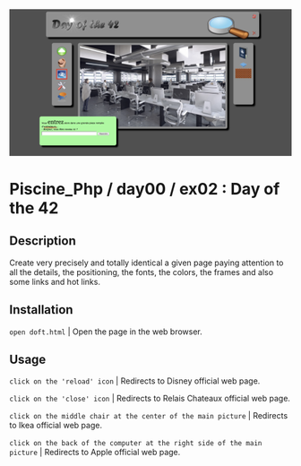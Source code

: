 <img src="../../resources/images/doft.png" width="1200">

# Piscine_Php / day00 / ex02 : Day of the 42

## Description
Create very precisely and totally identical a given page paying attention to all the details, the positioning, the fonts, the colors, the frames and also some links and hot links.

## Installation
`open doft.html` | Open the page in the web browser.

## Usage
`click on the 'reload' icon` | Redirects to Disney official web page.

`click on the 'close' icon` | Redirects to Relais Chateaux official web page.

`click on the middle chair at the center of the main picture` | Redirects to Ikea official web page.

`click on the back of the computer at the right side of the main picture` | Redirects to Apple official web page.
